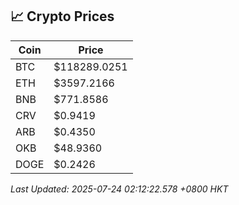 ## 📈 Crypto Prices

| Coin | Price |
| ---- | ----- |
| BTC | $118289.0251 |
| ETH | $3597.2166 |
| BNB | $771.8586 |
| CRV | $0.9419 |
| ARB | $0.4350 |
| OKB | $48.9360 |
| DOGE | $0.2426 |

_Last Updated: 2025-07-24 02:12:22.578 +0800 HKT_